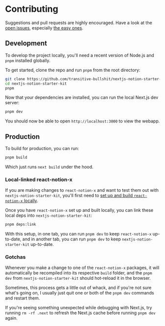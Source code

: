 # Contributing

Suggestions and pull requests are highly encouraged. Have a look at the [open issues](https://github.com/NotionX/react-notion-x/issues?q=is%3Aissue+is%3Aopen+label%3A%22help+wanted%22+sort%3Areactions-%2B1-desc), especially [the easy ones](https://github.com/NotionX/react-notion-x/issues?q=is%3Aissue+is%3Aopen+label%3A%22good+first+issue%22+sort%3Areactions-%2B1-desc).

## Development

To develop the project locally, you'll need a recent version of Node.js and `pnpm` installed globally.

To get started, clone the repo and run `pnpm` from the root directory:

```bash
git clone https://github.com/transitive-bullshit/nextjs-notion-starter-kit
cd nextjs-notion-starter-kit
pnpm
```

Now that your dependencies are installed, you can run the local Next.js dev server:

```bash
pnpm dev
```

You should now be able to open `http://localhost:3000` to view the webapp.

## Production

To build for production, you can run:

```bash
pnpm build
```

Which just runs `next build` under the hood.

### Local-linked react-notion-x

If you are making changes to `react-notion-x` and want to test them out with `nextjs-notion-starter-kit`, you'll first need to [set up and build `react-notion-x` locally](https://github.com/NotionX/react-notion-x/blob/master/contributing.md).

Once you have `react-notion-x` set up and built locally, you can link these local deps into `nextjs-notion-starter-kit`:

```bash
pnpm deps:link
```

With this setup, in one tab, you can run `pnpm dev` to keep `react-notion-x` up-to-date, and in another tab, you can run `pnpm dev` to keep `nextjs-notion-starter-kit` up-to-date.

### Gotchas

Whenever you make a change to one of the `react-notion-x` packages, it will automatically be recompiled into its respective `build` folder, and the `pnpm dev` from `nextjs-notion-starter-kit` should hot-reload it in the browser.

Sometimes, this process gets a little out of whack, and if you're not sure what's going on, I usually just quit one or both of the `pnpm dev` commands and restart them.

If you're seeing something unexpected while debugging with Next.js, try running `rm -rf .next` to refresh the Next.js cache before running `pnpm dev` again.
